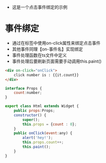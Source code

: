 - 这是一个点击事件绑定的示例

# 事件绑定

- 通过在标签中使用on-click属性来绑定点击事件
- 其他事件同理【on-事件名】实现绑定
- 事件处理函数在ts文件中定义 
- 事件处理后要刷新页面需要手动调用this.paint()

```html
<div on-click="onClick">
    click number is : {{it.count}}
</div>  
```
```js
interface Props {
	count:number;
}

export class Html extends Widget {
	public props:Props;
	constructor() {
		super();
		this.props = {count : 0};
	}
	public onClick(event:any) {
		alert('hey!');
		this.props.count++;
		this.paint();
	}
}
```